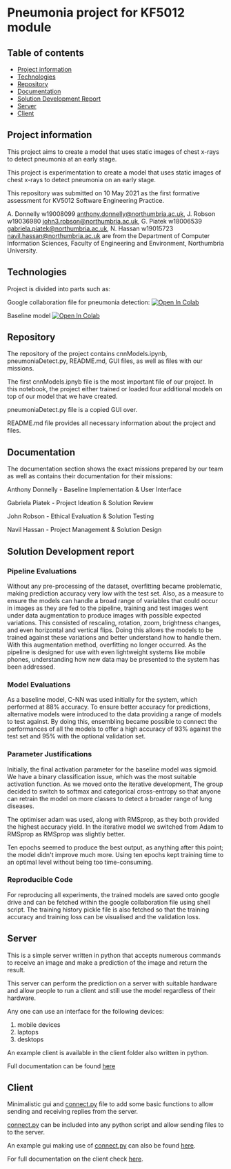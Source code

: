 # Pneumonia project for KF5012 module

## Table of contents
* [Project information](#project-information)
* [Technologies](#technologies)
* [Repository](#repository)
* [Documentation](#documentation)
* [Solution Development Report](#solution-development-report)
* [Server](#server)
* [Client](#client)

## Project information
This project aims to create a model that uses static images of chest x-rays to detect pneumonia at an early stage.

This project is experimentation to create a model that uses static images of chest x-rays to detect pneumonia on an early stage.

This repository was submitted on 10 May 2021 as the first formative assessment for KV5012 Software Engineering Practice.

A. Donnelly w19008099 anthony.donnelly@northumbria.ac.uk, J. Robson w19036980 john3.robson@northumbria.ac.uk, G. Piatek w18006539 gabriela.piatek@northumbria.ac.uk, N. Hassan w19015723 navil.hassan@northumbria.ac.uk are from the Department of Computer Information Sciences, Faculty of Engineering and Environment, Northumbria University. 
	
## Technologies 
Project is divided into parts such as:

Google collaboration file for pneumonia detection:
[![Open In Colab](https://colab.research.google.com/assets/colab-badge.svg)](https://colab.research.google.com/github/Amzo/pneumonia/blob/main/cnnModels.ipynb)

Baseline model 
[![Open In Colab](https://colab.research.google.com/assets/colab-badge.svg)](https://colab.research.google.com/github/Amzo/pneumonia/blob/main/baseline.ipynb) 

## Repository
The repository of the project contains cnnModels.ipynb, pneumoniaDetect.py, README.md, GUI files, as well as files with our missions. 

The first cnnModels.ipnyb file is the most important file of our project. In this notebook, the project either trained or loaded four additional models on top of our model that we have created. 

pneumoniaDetect.py file is a copied GUI over.   

README.md file provides all necessary information about the project and files.  


## Documentation

The documentation section shows the exact missions prepared by our team as well as contains their documentation for their missions:

Anthony Donnelly - Baseline Implementation & User Interface


Gabriela Piatek - Project Ideation & Solution Review 


John Robson - Ethical Evaluation & Solution Testing


Navil Hassan - Project Management & Solution Design


## Solution Development report

### Pipeline Evaluations

Without any pre-processing of the dataset, overfitting became problematic, making prediction accuracy very low with the test set. Also, as a measure to ensure the models can handle a broad range of variables that could occur in images as they are fed to the pipeline, training and test images went under data augmentation to produce images with possible expected variations. This consisted of rescaling, rotation, zoom, brightness changes, and even horizontal and vertical flips. Doing this allows the models to be trained against these variations and better understand how to handle them. With this augmentation method, overfitting no longer occurred. As the pipeline is designed for use with even lightweight systems like mobile phones, understanding how new data may be presented to the system has been addressed.

### Model Evaluations

As a baseline model, C-NN was used initially for the system, which performed at 88% accuracy. To ensure better accuracy for predictions, alternative models were introduced to the data providing a range of models to test against. By doing this, ensembling became possible to connect the performances of all the models to offer a high accuracy of 93% against the test set and 95% with the optional validation set.

### Parameter Justifications

Initially, the final activation parameter for the baseline model was sigmoid. We have a binary classification issue, which was the most suitable activation function. As we moved onto the iterative development, The group decided to switch
to softmax and categorical cross-entropy so that anyone can retrain the model on more classes to detect a broader range of
lung diseases.

The optimiser adam was used, along with RMSprop, as they both provided the highest accuracy yield. In the iterative model
we switched from Adam to RMSprop as RMSprop was slightly better.

Ten epochs seemed to produce the best output, as anything after this point; the model didn't improve much more. Using ten epochs kept training time
to an optimal level without being too time-consuming.

### Reproducible Code

For reproducing all experiments, the trained models are saved onto google drive and can be fetched within
the google collaboration file using shell script. The training history pickle file is also fetched so that
the training accuracy and training loss can be visualised and the validation loss.


## Server

This is a simple server written in python that accepts numerous commands to receive an image and make a prediction of the image and return the result.

This server can perform the prediction on a server with suitable hardware and allow people to run a client and still use the model regardless of their hardware.

Any one can use an interface for the following devices:

1. mobile devices
2. laptops
3. desktops

An example client is available in the client folder also written in python.

Full documentation can be found [here](https://github.com/Amzo/pneumonia/tree/main/Documentation/Anthony/server)

## Client
 
Minimalistic gui and [connect.py](https://github.com/Amzo/pneumonia/blob/main/Client/client/connect.py) file to add some basic functions to allow sending and receiving replies from the server.

[connect.py](https://github.com/Amzo/pneumonia/blob/main/Client/client/connect.py) can be included into any python script and allow sending files to to the server.


An example gui making use of [connect.py](https://github.com/Amzo/pneumonia/blob/main/Client/client/connect.py) can also be found [here](https://github.com/Amzo/pneumonia/blob/main/Client/pneumoniaDetect.py).

For full documentation on the client check [here](https://github.com/Amzo/pneumonia/tree/main/Documentation/Anthony/Client).




